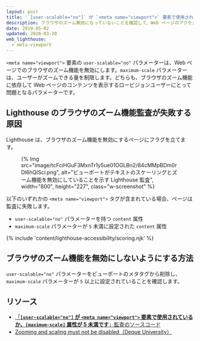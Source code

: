 ```yaml
---
layout: post
title: '`[user-scalable="no"]` が `<meta name="viewport">` 要素で使用されているか、`[maximum-scale]` 属性が `5` 未満です'
description: ブラウザのズーム無効になっていないことを確認して、Web ページのアクセシビリティをさらに高める方法を学びます。
date: 2019-05-02
updated: 2020-03-20
web_lighthouse:
  - meta-viewport
---
```


`<meta name="viewport">` 要素の `user-scalable="no"` パラメーターは、Web ページでのブラウザのズーム機能を無効にします。`maximum-scale` パラメーターは、ユーザーがズームできる量を制限します。どちらも、ブラウザのズーム機能に依存して Web ページのコンテンツを表示するロービジョンユーザーにとって問題となるパラメーターです。

## Lighthouse のブラウザのズーム機能監査が失敗する原因

Lighthouse は、ブラウザのズーム機能を無効にするページにフラグを立てます。

<figure class="w-figure">{% Img src="image/tcFciHGuF3MxnTr1y5ue01OGLBn2/84cMMpBDm0rDl6hQISci.png", alt="ビューポートがテキストのスケーリングとズーム機能を無効にしていることを示す Lighthouse 監査", width="800", height="227", class="w-screenshot" %}</figure>

以下のいずれかの `<meta name="viewport">` タグが含まれている場合、ページは監査に失敗します。

- `user-scalable="no"` パラメーターを持つ `content` 属性
- `maximum-scale` パラメーターが `5` 未満に設定された `content` 属性

{% include 'content/lighthouse-accessibility/scoring.njk' %}

## ブラウザのズーム機能を無効にしないようにする方法

`user-scalable="no"` パラメーターをビューポートのメタタグから削除し、`maximum-scale` パラメーターが `5` 以上に設定されていることを確認します。

## リソース

- [「**`[user-scalable="no"]` が `<meta name="viewport">` 要素で使用されているか、`[maximum-scale]` 属性が 5 未満です**」監査のソースコード](https://github.com/GoogleChrome/lighthouse/blob/master/lighthouse-core/audits/accessibility/meta-viewport.js)
- [Zooming and scaling must not be disabled（Deque University）](https://dequeuniversity.com/rules/axe/3.3/meta-viewport)
